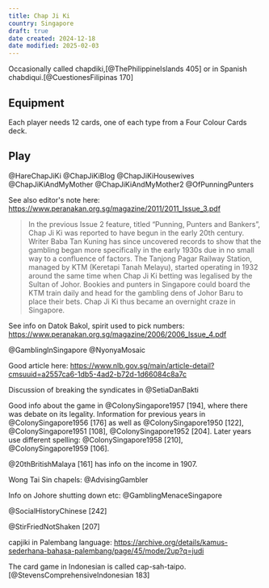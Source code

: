 ```yaml
---
title: Chap Ji Ki
country: Singapore
draft: true
date created: 2024-12-18
date modified: 2025-02-03
---
```


Occasionally called <span lang="ms" class="aka">chapdiki</span>,[@ThePhilippineIslands 405] or in Spanish <span lang="es" class="aka">chabdiqui</span>.[@CuestionesFilipinas 170]

## Equipment

Each player needs 12 cards, one of each type from a Four Colour Cards deck.

## Play

@HareChapJiKi
@ChapJiKiBlog
@ChapJiKiHousewives
@ChapJiKiAndMyMother
@ChapJiKiAndMyMother2
@OfPunningPunters

See also editor's note here:  https://www.peranakan.org.sg/magazine/2011/2011_Issue_3.pdf
> In the previous Issue 2 feature, titled “Punning, Punters and Bankers”, Chap Ji Ki was reported to have begun in the early 20th century. Writer Baba Tan Kuning has since uncovered records to show that the gambling began more specifically in the early 1930s due in no small way to a confluence of factors. The Tanjong Pagar Railway Station, managed by KTM (Keretapi Tanah Melayu), started operating in 1932 around the same time when Chap Ji Ki betting was legalised by the Sultan of Johor. Bookies and punters in Singapore could board the KTM train daily and head for the gambling dens of Johor Baru to place their bets. Chap Ji Ki thus became an overnight craze in Singapore.

See info on Datok Bakol, spirit used to pick numbers: https://www.peranakan.org.sg/magazine/2006/2006_Issue_4.pdf

@GamblingInSingapore
@NyonyaMosaic

Good article here: https://www.nlb.gov.sg/main/article-detail?cmsuuid=a2557ca6-1db5-4ad2-b72d-1d66084c8a7c

Discussion of breaking the syndicates in @SetiaDanBakti


Good info about the game in @ColonySingapore1957 [194], where there was debate on its legality. Information for previous years in @ColonySingapore1956 [176] as well as @ColonySingapore1950 [122], @ColonySingapore1951 [108], @ColonySingapore1952 [204]. Later years use different spelling: @ColonySingapore1958 [210], @ColonySingapore1959 [106].

@20thBritishMalaya [161] has info on the income in 1907.

Wong Tai Sin chapels: @AdvisingGambler

Info on Johore shutting down etc: @GamblingMenaceSingapore

@SocialHistoryChinese [242]

@StirFriedNotShaken [207]

capjiki in Palembang language: https://archive.org/details/kamus-sederhana-bahasa-palembang/page/45/mode/2up?q=judi


The card game in Indonesian is called <span lang="id" class="aka">cap-sah-taipo</span>.[@StevensComprehensiveIndonesian 183]
